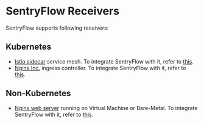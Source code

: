 # SentryFlow Receivers

SentryFlow supports following receivers:

## Kubernetes

- [Istio sidecar](https://istio.io/latest/docs/setup/) service mesh. To integrate SentryFlow with it, refer
  to [this](receivers/service-mesh/istio/istio.md).
- [Nginx Inc.](https://docs.nginx.com/nginx-ingress-controller/) ingress controller. To integrate SentryFlow with it,
  refer to [this](receivers/other/ingress-controller/nginx-inc/nginx_inc.md).

## Non-Kubernetes

- [Nginx web server](https://nginx.org/) running on Virtual Machine or Bare-Metal. To integrate SentryFlow
  with it, refer to [this](receivers/other/web-server/nginx/nginx.md).
